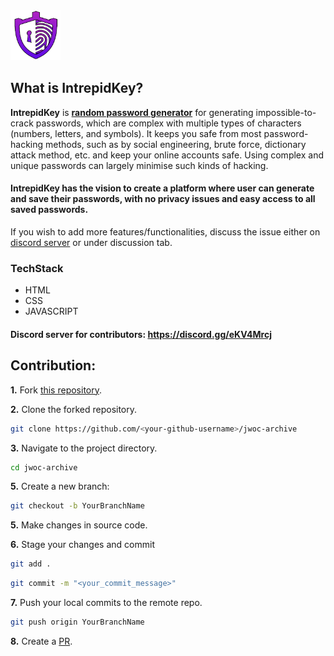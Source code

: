 <img src="logo.png" width="80" height="80">

## What is IntrepidKey?

  **IntrepidKey** is <ins>**random password generator**</ins> for generating impossible-to-crack passwords, which are complex with multiple types of characters (numbers, letters, and symbols). It keeps you safe from most password-hacking methods, such as by social engineering, brute force, dictionary attack method, etc. and keep your online accounts safe.
  Using complex and unique passwords can largely minimise such kinds of hacking.<br>
  #### IntrepidKey has the vision to create a platform where user can generate and save their passwords, with no privacy issues and easy access to all saved passwords. 
  
If you wish to add more features/functionalities, discuss the issue either on [discord server](https://discord.gg/eKV4Mrcj) or under discussion tab.
### TechStack

* HTML 
* CSS
* JAVASCRIPT

#### Discord server for contributors: https://discord.gg/eKV4Mrcj

## Contribution:

**1.** Fork [this repository](https://github.com/syedmazharaliraza/IntrepidKey).

**2.** Clone the forked repository.

```bash
git clone https://github.com/<your-github-username>/jwoc-archive
```

**3.** Navigate to the project directory.

```bash
cd jwoc-archive
```
**5.** Create a new branch:
```bash
git checkout -b YourBranchName
```

**5.** Make changes in source code.

**6.** Stage your changes and commit

```bash
git add .
```
```bash
git commit -m "<your_commit_message>"
```

**7.** Push your local commits to the remote repo.

```bash
git push origin YourBranchName
```

**8.** Create a [PR](https://help.github.com/en/github/collaborating-with-issues-and-pull-requests/creating-a-pull-request).




